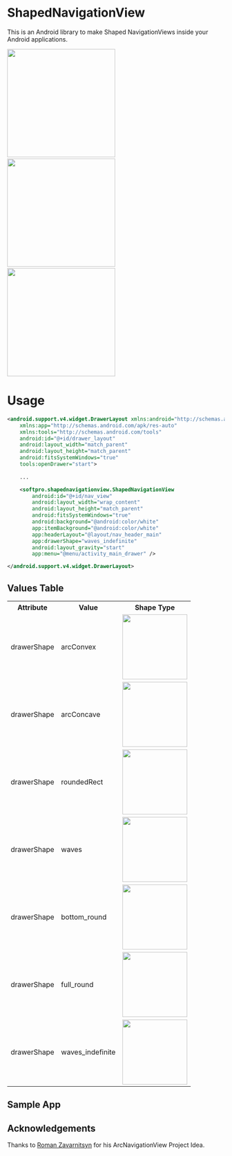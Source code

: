 # ShapedNavigationView
This is an Android library to make Shaped NavigationViews inside your Android applications.

<img src="https://raw.githubusercontent.com/naseemali925/ShapedNavigationView/master/images/waves_indefinte.png" width="250">&nbsp;&nbsp;&nbsp;&nbsp;&nbsp;&nbsp;&nbsp;&nbsp;&nbsp;&nbsp;&nbsp;&nbsp;<img src="https://raw.githubusercontent.com/naseemali925/ShapedNavigationView/master/images/full_rounded.png" width="250">&nbsp;&nbsp;&nbsp;&nbsp;&nbsp;&nbsp;&nbsp;&nbsp;&nbsp;&nbsp;&nbsp;&nbsp;<img src="https://raw.githubusercontent.com/naseemali925/ShapedNavigationView/master/images/rounded_corner.png" width="250">

# Usage

```xml
<android.support.v4.widget.DrawerLayout xmlns:android="http://schemas.android.com/apk/res/android"
    xmlns:app="http://schemas.android.com/apk/res-auto"
    xmlns:tools="http://schemas.android.com/tools"
    android:id="@+id/drawer_layout"
    android:layout_width="match_parent"
    android:layout_height="match_parent"
    android:fitsSystemWindows="true"
    tools:openDrawer="start">
    
    ...

    <softpro.shapednavigationview.ShapedNavigationView
        android:id="@+id/nav_view"
        android:layout_width="wrap_content"
        android:layout_height="match_parent"
        android:fitsSystemWindows="true"
        android:background="@android:color/white"
        app:itemBackground="@android:color/white"
        app:headerLayout="@layout/nav_header_main"
        app:drawerShape="waves_indefinite"
        android:layout_gravity="start"
        app:menu="@menu/activity_main_drawer" />

</android.support.v4.widget.DrawerLayout>
```
## Values Table

<table>
<tr><th>Attribute</th><th>Value</th><th>Shape Type</th></tr>
<tr><td>drawerShape</td><td>arcConvex</td><td><img src="https://raw.githubusercontent.com/naseemali925/ShapedNavigationView/master/images/convex.png" width="150"></td></tr>
<tr><td>drawerShape</td><td>arcConcave</td><td><img src="https://raw.githubusercontent.com/naseemali925/ShapedNavigationView/master/images/concave.png" width="150"></td></tr>
<tr><td>drawerShape</td><td>roundedRect</td><td><img src="https://raw.githubusercontent.com/naseemali925/ShapedNavigationView/master/images/rounded_corner.png" width="150"></td></tr>
<tr><td>drawerShape</td><td>waves</td><td><img src="https://raw.githubusercontent.com/naseemali925/ShapedNavigationView/master/images/waves.png" width="150"></td></tr>
<tr><td>drawerShape</td><td>bottom_round</td><td><img src="https://raw.githubusercontent.com/naseemali925/ShapedNavigationView/master/images/bottom_rounded.png" width="150"></td></tr>
<tr><td>drawerShape</td><td>full_round</td><td><img src="https://raw.githubusercontent.com/naseemali925/ShapedNavigationView/master/images/full_rounded.png" width="150"></td></tr>
<tr><td>drawerShape</td><td>waves_indefinite</td><td><img src="https://raw.githubusercontent.com/naseemali925/ShapedNavigationView/master/images/waves_indefinte.png" width="150"></td></tr>
</table>

## Sample App



## Acknowledgements

Thanks to [Roman Zavarnitsyn](https://github.com/rom4ek) for his ArcNavigationView Project Idea.
